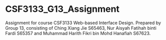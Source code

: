 # CSF3133_G13_Assignment
Assignment for course CSF3133 Web-based Interface Design. Prepared by Group 13, consisting of Ching Xiang Jie S65463, Nur Aisyah Fatihah binti Fardi S65357 and Muhammad Harith Fikri bin Mohd Hanafiah S67623.
